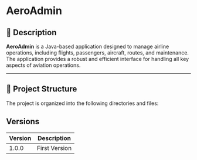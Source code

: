 # AeroAdmin

## 🌟 Description
**AeroAdmin** is a Java-based application designed to manage airline operations, including flights, passengers, aircraft, routes, and maintenance. The application provides a robust and efficient interface for handling all key aspects of aviation operations.

---

## 📂 Project Structure
The project is organized into the following directories and files:

## Versions
| Version   | Description   |
|-----------|---------------|
| 1.0.0     | First Version |
